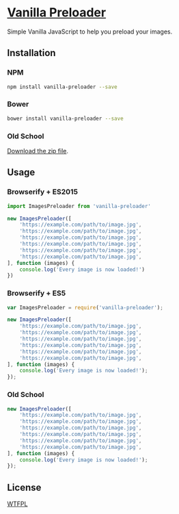 # [Vanilla Preloader](https://canevas.benjamincrozat.com)

Simple Vanilla JavaScript to help you preload your images.

## Installation

### NPM

```bash
npm install vanilla-preloader --save
```

### Bower

```bash
bower install vanilla-preloader --save
```

### Old School

[Download the zip file](https://github.com/benjamincrozat/images-loader/archive/master.zip).

## Usage

### Browserify + ES2015

```javascript
import ImagesPreloader from 'vanilla-preloader'

new ImagesPreloader([
    'https://example.com/path/to/image.jpg',
    'https://example.com/path/to/image.jpg',
    'https://example.com/path/to/image.jpg',
    'https://example.com/path/to/image.jpg',
    'https://example.com/path/to/image.jpg',
    'https://example.com/path/to/image.jpg',
], function (images) {
    console.log('Every image is now loaded!')
})
```

### Browserify + ES5

```javascript
var ImagesPreloader = require('vanilla-preloader');

new ImagesPreloader([
    'https://example.com/path/to/image.jpg',
    'https://example.com/path/to/image.jpg',
    'https://example.com/path/to/image.jpg',
    'https://example.com/path/to/image.jpg',
    'https://example.com/path/to/image.jpg',
    'https://example.com/path/to/image.jpg',
], function (images) {
    console.log('Every image is now loaded!');
});
```

### Old School

```javascript
new ImagesPreloader([
    'https://example.com/path/to/image.jpg',
    'https://example.com/path/to/image.jpg',
    'https://example.com/path/to/image.jpg',
    'https://example.com/path/to/image.jpg',
    'https://example.com/path/to/image.jpg',
    'https://example.com/path/to/image.jpg',
], function (images) {
    console.log('Every image is now loaded!');
});
```

## License

[WTFPL](http://www.wtfpl.net/about)
